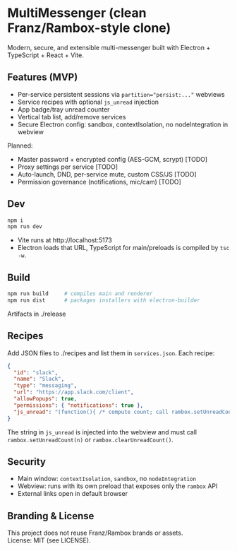 # MultiMessenger (clean Franz/Rambox-style clone)

Modern, secure, and extensible multi-messenger built with Electron + TypeScript + React + Vite.

## Features (MVP)
- Per-service persistent sessions via `partition="persist:..."` webviews
- Service recipes with optional `js_unread` injection
- App badge/tray unread counter
- Vertical tab list, add/remove services
- Secure Electron config: sandbox, contextIsolation, no nodeIntegration in webview

Planned:
- Master password + encrypted config (AES-GCM, scrypt) [TODO]
- Proxy settings per service [TODO]
- Auto-launch, DND, per-service mute, custom CSS/JS [TODO]
- Permission governance (notifications, mic/cam) [TODO]

## Dev
```bash
npm i
npm run dev
```
- Vite runs at http://localhost:5173
- Electron loads that URL, TypeScript for main/preloads is compiled by `tsc -w`.

## Build
```bash
npm run build     # compiles main and renderer
npm run dist      # packages installers with electron-builder
```

Artifacts in ./release

## Recipes
Add JSON files to ./recipes and list them in `services.json`. Each recipe:

```json
{
  "id": "slack",
  "name": "Slack",
  "type": "messaging",
  "url": "https://app.slack.com/client",
  "allowPopups": true,
  "permissions": { "notifications": true },
  "js_unread": "(function(){ /* compute count; call rambox.setUnreadCount(n) */ })"
}
```

The string in `js_unread` is injected into the webview and must call `rambox.setUnreadCount(n)` or `rambox.clearUnreadCount()`.

## Security
- Main window: `contextIsolation`, `sandbox`, no `nodeIntegration`
- Webview: runs with its own preload that exposes only the `rambox` API
- External links open in default browser

## Branding & License
This project does not reuse Franz/Rambox brands or assets.  
License: MIT (see LICENSE).